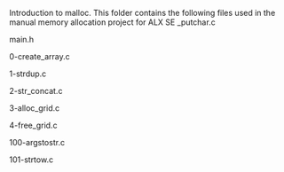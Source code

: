 Introduction to malloc.
This folder contains the following files used in the manual memory allocation
project for ALX SE
_putchar.c

main.h

0-create_array.c

1-strdup.c

2-str_concat.c

3-alloc_grid.c

4-free_grid.c

100-argstostr.c

101-strtow.c
